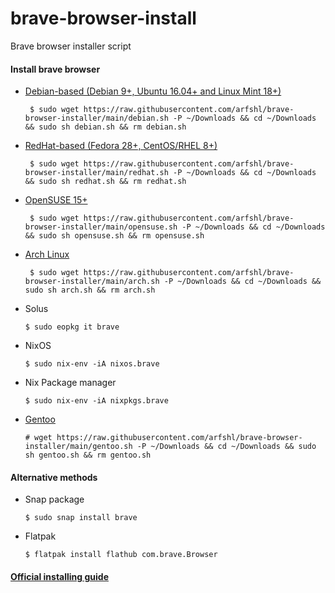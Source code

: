 # brave-browser-install
Brave browser installer script
#### Install brave browser
- [Debian-based (Debian 9+, Ubuntu 16.04+ and Linux Mint 18+)](https://raw.githubusercontent.com/arfshl/brave-browser-installer/main/script/debian.sh)

       $ sudo wget https://raw.githubusercontent.com/arfshl/brave-browser-installer/main/debian.sh -P ~/Downloads && cd ~/Downloads && sudo sh debian.sh && rm debian.sh

- [RedHat-based (Fedora 28+, CentOS/RHEL 8+)](https://raw.githubusercontent.com/arfshl/brave-browser-installer/main/redhat.sh)

       $ sudo wget https://raw.githubusercontent.com/arfshl/brave-browser-installer/main/redhat.sh -P ~/Downloads && cd ~/Downloads && sudo sh redhat.sh && rm redhat.sh

- [OpenSUSE 15+](https://raw.githubusercontent.com/arfshl/brave-browser-installer/main/opensuse.sh)

       $ sudo wget https://raw.githubusercontent.com/arfshl/brave-browser-installer/main/opensuse.sh -P ~/Downloads && cd ~/Downloads && sudo sh opensuse.sh && rm opensuse.sh

- [Arch Linux](https://raw.githubusercontent.com/arfshl/brave-browser-installer/main/arch.sh)
     
       $ sudo wget https://raw.githubusercontent.com/arfshl/brave-browser-installer/main/arch.sh -P ~/Downloads && cd ~/Downloads && sudo sh arch.sh && rm arch.sh

- Solus 

      $ sudo eopkg it brave

- NixOS

      $ sudo nix-env -iA nixos.brave

- Nix Package manager

      $ sudo nix-env -iA nixpkgs.brave

- [Gentoo](https://raw.githubusercontent.com/arfshl/brave-browser-installer/main/gentoo.sh)

      # wget https://raw.githubusercontent.com/arfshl/brave-browser-installer/main/gentoo.sh -P ~/Downloads && cd ~/Downloads && sudo sh gentoo.sh && rm gentoo.sh

#### Alternative methods
- Snap package
      
      $ sudo snap install brave

- Flatpak

      $ flatpak install flathub com.brave.Browser

#### [Official installing guide](https://brave.com/linux/)
